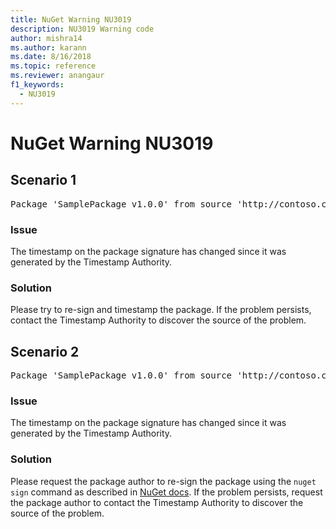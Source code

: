 ```yaml
---
title: NuGet Warning NU3019
description: NU3019 Warning code
author: mishra14
ms.author: karann
ms.date: 8/16/2018
ms.topic: reference
ms.reviewer: anangaur
f1_keywords: 
  - NU3019
---
```


# NuGet Warning NU3019

## Scenario 1

<pre>Package 'SamplePackage v1.0.0' from source 'http://contoso.com/index.json': The timestamp integrity check failed.</pre>

### Issue

The timestamp on the package signature has changed since it was generated by the Timestamp Authority.


### Solution

Please try to re-sign and timestamp the package. If the problem persists, contact the Timestamp Authority to discover the source of the problem.



## Scenario 2

<pre>Package 'SamplePackage v1.0.0' from source 'http://contoso.com/index.json': The primary signature's timestamp integrity check failed.</pre>

### Issue

The timestamp on the package signature has changed since it was generated by the Timestamp Authority.


### Solution

Please request the package author to re-sign the package using the `nuget sign` command as described in [NuGet docs](https://docs.microsoft.com/en-us/nuget/create-packages/sign-a-package). If the problem persists, request the package author to contact the Timestamp Authority to discover the source of the problem.


